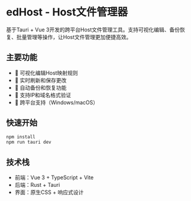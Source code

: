 # edHost - Host文件管理器

基于Tauri + Vue 3开发的跨平台Host文件管理工具。支持可视化编辑、备份恢复、批量管理等操作，让Host文件管理更加便捷高效。

## 主要功能

- 📝 可视化编辑Host映射规则
- 🔄 实时刷新和保存更改
- 💾 自动备份和恢复功能
- 🚀 支持IP和域名格式验证
- 🎯 跨平台支持（Windows/macOS）

## 快速开始

```bash
npm install
npm run tauri dev
```

## 技术栈

- 前端：Vue 3 + TypeScript + Vite
- 后端：Rust + Tauri
- 界面：原生CSS + 响应式设计
